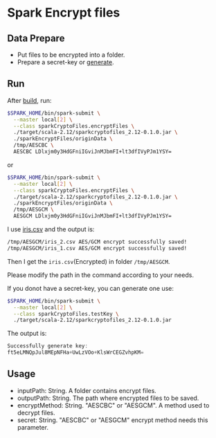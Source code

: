 # Spark Encrypt files
## Data Prepare
* Put files to be encrypted into a folder.
* Prepare a secret-key or [generate]().

## Run
After [build](https://github.com/piaolaidelangman/spark-read-ecrypted-files#prepare), run:
```bash
$SPARK_HOME/bin/spark-submit \
  --master local[2] \
  --class sparkCryptoFiles.encryptFiles \
  ./target/scala-2.12/sparkcryptofiles_2.12-0.1.0.jar \
  ./sparkEncryptFiles/originData \
  /tmp/AESCBC \
  AESCBC LDlxjm0y3HdGFniIGviJnMJbmFI+lt3dfIVyPJm1YSY=
```
or
```bash
$SPARK_HOME/bin/spark-submit \
  --master local[2] \
  --class sparkCryptoFiles.encryptFiles \
  ./target/scala-2.12/sparkcryptofiles_2.12-0.1.0.jar \
  ./sparkEncryptFiles/originData \
  /tmp/AESGCM \
  AESGCM LDlxjm0y3HdGFniIGviJnMJbmFI+lt3dfIVyPJm1YSY=
```
I use [iris.csv](https://github.com/piaolaidelangman/spark-read-ecrypted-files/tree/main/sparkEncryptFiles/originData) and the output is:

```bash
/tmp/AESGCM/iris_2.csv AES/GCM encrypt successfully saved!
/tmp/AESGCM/iris_1.csv AES/GCM encrypt successfully saved!
```
Then I get the `iris.csv`(Encrypted) in folder `/tmp/AESGCM`.

Please modify the path in the command according to your needs.

If you donot have a secret-key, you can generate one use:
```bash
$SPARK_HOME/bin/spark-submit \
  --master local[2] \
  --class sparkCryptoFiles.testKey \
  ./target/scala-2.12/sparkcryptofiles_2.12-0.1.0.jar
```
The output is:
```js
Successfully generate key:
ft5eLMNQpJul8MEpNFHa+UwLzVOo+KlsWrCEGZvhpKM=
```

## Usage
* inputPath: String. A folder contains encrypt files.
* outputPath: String. The path where encrypted files to be saved.
* encryptMethod: String. "AESCBC" or "AESGCM". A method used to decrypt files.
* secret: String. "AESCBC" or "AESGCM" encrypt method needs this parameter.